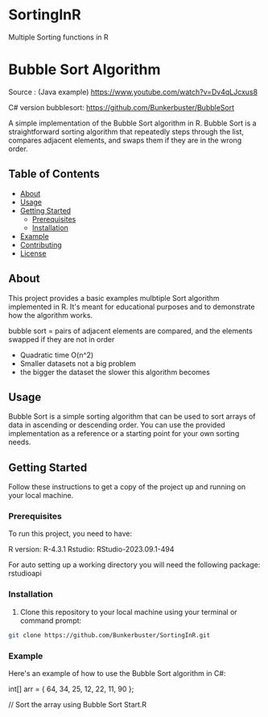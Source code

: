 # SortingInR
Multiple Sorting functions in R

# Bubble Sort Algorithm
Source : (Java example) https://www.youtube.com/watch?v=Dv4qLJcxus8 

C# version bubblesort: https://github.com/Bunkerbuster/BubbleSort

A simple implementation of the Bubble Sort algorithm in R. Bubble Sort is a straightforward sorting algorithm that repeatedly steps through the list, compares adjacent elements, and swaps them if they are in the wrong order.

## Table of Contents
- [About](#about)
- [Usage](#usage)
- [Getting Started](#getting-started)
  - [Prerequisites](#prerequisites)
  - [Installation](#installation)
- [Example](#example)
- [Contributing](#contributing)
- [License](#license)

## About

This project provides a basic examples mulbtiple Sort algorithm implemented in R. It's meant for educational purposes and to demonstrate how the algorithm works.

bubble sort = pairs of adjacent elements are compared, and the elements swapped if they are not in order
- Quadratic time O(n^2)
- Smaller datasets not a big problem
- the bigger the dataset the slower this algorithm becomes



## Usage

Bubble Sort is a simple sorting algorithm that can be used to sort arrays of data in ascending or descending order. You can use the provided implementation as a reference or a starting point for your own sorting needs.

## Getting Started

Follow these instructions to get a copy of the project up and running on your local machine.

### Prerequisites

To run this project, you need to have:

R version:  R-4.3.1
Rstudio:  RStudio-2023.09.1-494

For auto setting up a working directory you will need the following package: rstudioapi


### Installation

1. Clone this repository to your local machine using your terminal or command prompt:

```bash
git clone https://github.com/Bunkerbuster/SortingInR.git
```

### Example
Here's an example of how to use the Bubble Sort algorithm in C#:

int[] arr = { 64, 34, 25, 12, 22, 11, 90 };

// Sort the array using Bubble Sort
Start.R
